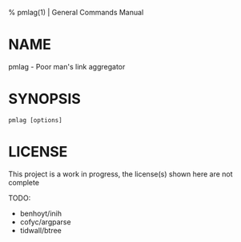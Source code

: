 % pmlag(1) | General Commands Manual

NAME
====

pmlag - Poor man's link aggregator

SYNOPSIS
========

`pmlag [options]`

LICENSE
=======

This project is a work in progress, the license(s) shown here are not complete

TODO:
- benhoyt/inih
- cofyc/argparse
- tidwall/btree
